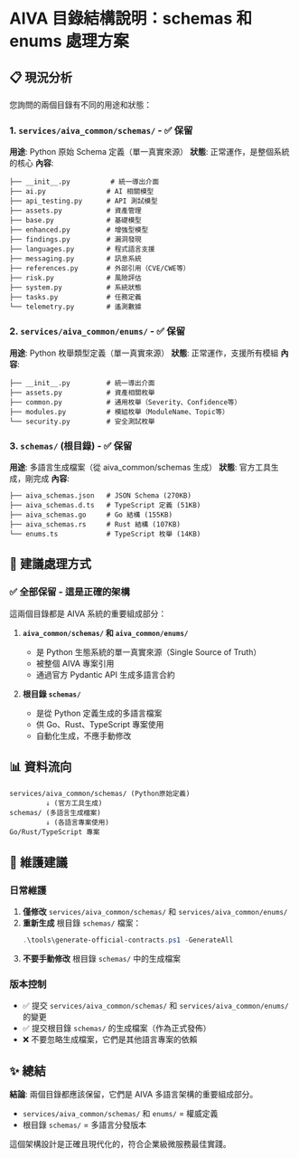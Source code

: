 # AIVA 目錄結構說明：schemas 和 enums 處理方案

## 📋 現況分析

您詢問的兩個目錄有不同的用途和狀態：

### 1. `services/aiva_common/schemas/` - ✅ **保留**
**用途**: Python 原始 Schema 定義（單一真實來源）
**狀態**: 正常運作，是整個系統的核心
**內容**:
```
├── __init__.py          # 統一導出介面
├── ai.py               # AI 相關模型
├── api_testing.py      # API 測試模型  
├── assets.py           # 資產管理
├── base.py             # 基礎模型
├── enhanced.py         # 增強型模型
├── findings.py         # 漏洞發現
├── languages.py        # 程式語言支援
├── messaging.py        # 訊息系統
├── references.py       # 外部引用（CVE/CWE等）
├── risk.py             # 風險評估
├── system.py           # 系統狀態
├── tasks.py            # 任務定義
└── telemetry.py        # 遙測數據
```

### 2. `services/aiva_common/enums/` - ✅ **保留**
**用途**: Python 枚舉類型定義（單一真實來源）
**狀態**: 正常運作，支援所有模組
**內容**:
```
├── __init__.py         # 統一導出介面
├── assets.py           # 資產相關枚舉
├── common.py           # 通用枚舉（Severity、Confidence等）
├── modules.py          # 模組枚舉（ModuleName、Topic等）
└── security.py         # 安全測試枚舉
```

### 3. `schemas/` (根目錄) - ✅ **保留**
**用途**: 多語言生成檔案（從 aiva_common/schemas 生成）
**狀態**: 官方工具生成，剛完成
**內容**:
```
├── aiva_schemas.json   # JSON Schema (270KB)
├── aiva_schemas.d.ts   # TypeScript 定義 (51KB)
├── aiva_schemas.go     # Go 結構 (155KB)
├── aiva_schemas.rs     # Rust 結構 (107KB)
└── enums.ts            # TypeScript 枚舉 (14KB)
```

## 🎯 建議處理方式

### ✅ 全部保留 - 這是正確的架構

這兩個目錄都是 AIVA 系統的重要組成部分：

1. **`aiva_common/schemas/` 和 `aiva_common/enums/`** 
   - 是 Python 生態系統的單一真實來源（Single Source of Truth）
   - 被整個 AIVA 專案引用
   - 通過官方 Pydantic API 生成多語言合約

2. **根目錄 `schemas/`**
   - 是從 Python 定義生成的多語言檔案
   - 供 Go、Rust、TypeScript 專案使用
   - 自動化生成，不應手動修改

## 📊 資料流向

```
services/aiva_common/schemas/ (Python原始定義)
         ↓ (官方工具生成)
schemas/ (多語言生成檔案)
         ↓ (各語言專案使用)
Go/Rust/TypeScript 專案
```

## 🔧 維護建議

### 日常維護
1. **僅修改** `services/aiva_common/schemas/` 和 `services/aiva_common/enums/`
2. **重新生成** 根目錄 `schemas/` 檔案：
   ```powershell
   .\tools\generate-official-contracts.ps1 -GenerateAll
   ```
3. **不要手動修改** 根目錄 `schemas/` 中的生成檔案

### 版本控制
- ✅ 提交 `services/aiva_common/schemas/` 和 `services/aiva_common/enums/` 的變更
- ✅ 提交根目錄 `schemas/` 的生成檔案（作為正式發佈）
- ❌ 不要忽略生成檔案，它們是其他語言專案的依賴

## ✨ 總結

**結論**: 兩個目錄都應該保留，它們是 AIVA 多語言架構的重要組成部分。

- `services/aiva_common/schemas/` 和 `enums/` = 權威定義
- 根目錄 `schemas/` = 多語言分發版本

這個架構設計是正確且現代化的，符合企業級微服務最佳實踐。